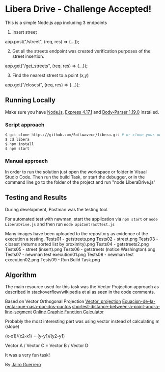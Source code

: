 # Libera Drive - Challenge Accepted!

This is a simple Node.js app including 3 endpoints

1. Insert street

app.post("/street", (req, res) => {...});

2. Get all the streets endpoint was created verification purposes of the street insertion.

app.get("/get_streets", (req, res) => {...});

3. Find the nearest street to a point (x,y)

app.get("/closest", (req, res) => {...});

## Running Locally

Make sure you have [Node.js](http://nodejs.org/), [Express 4.17.1](http://expressjs.com/) and [Body-Parser 1.19.0](https://www.npmjs.com/package/body-parser) installed.

### Script approach
```sh
$ git clone https://github.com/Softwavecr/libera.git # or clone your own fork
$ cd libera
$ npm install
$ npm start
```
### Manual approach
In order to run the solution just open the workspace or folder in Visual Studio Code. 
Then run the build Task, or start the debugger, or in the command line go to the folder of the project and run "node LiberaDrive.js"


## Testing and Results
During development, Postman was the testing  tool.

For automated test with newman, start the application via 
`npm start` or `node LiberaDrive.js` 
and then run `node apiContractTest.js`

Many images have been uploaded to the repository as evidence of the execution a testing.
Tests01 - getstreets.png
Tests02 - street.png
Tests03 - closest (returns sorted list by proximity).png
Tests04 - getstreets2.png
Tests05 - street (insert).png
Tests06 - getstreets (notice Washington).png
Tests07 - newman test execution01.png
Tests08 - newman test execution02.png
Tests09 - Run Build Task.png

## Algorithm
The main resource used for this task was the Vector Projection approach as described in stackoverflow/wikipedia et al as seen in the code comments.

Based on Vector Orthogonal Projection
[Vector_projection](https://en.wikipedia.org/wiki/Vector_projection)
[Ecuacion-de-la-recta-que-pasa-por-dos-puntos](https://www.superprof.es/apuntes/escolar/matematicas/analitica/recta/ecuacion-de-la-recta-que-pasa-por-dos-puntos.html)
[shortest-distance-between-a-point-and-a-line-segment](https://stackoverflow.com/questions/849211/shortest-distance-between-a-point-and-a-line-segment)
[Online Graphic Function Calculator](https://www.desmos.com/calculator/md6buy4efz)

Probably the most interesting part was using vector instead of calculating m (slope)

(x-x1)/(x2-x1) = (y-y1)/(y2-y1)

Vector A / Vector C = Vector B / Vector D

It was a very fun task!

By [Jairo Guerrero](https://www.linkedin.com/in/jairo-guerrero-lozano-8a0a12115/)
